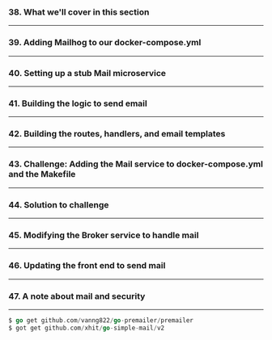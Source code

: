 ### 38. What we'll cover in this section
***
### 39. Adding Mailhog to our docker-compose.yml
***
### 40. Setting up a stub Mail microservice
***
### 41. Building the logic to send email
***
### 42. Building the routes, handlers, and email templates
***
### 43. Challenge: Adding the Mail service to docker-compose.yml and the Makefile
***
### 44. Solution to challenge
***
### 45. Modifying the Broker service to handle mail
***
### 46. Updating the front end to send mail
***
### 47. A note about mail and security
***

```go
$ go get github.com/vanng822/go-premailer/premailer
$ got get github.com/xhit/go-simple-mail/v2
```
